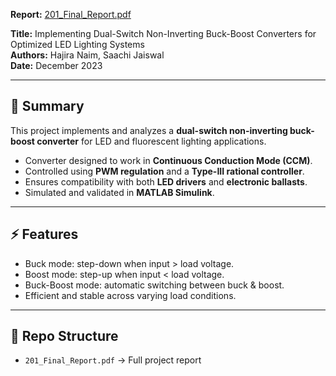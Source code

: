 **Report:** [201_Final_Report.pdf](./201_Final_Report.pdf)

**Title:** Implementing Dual-Switch Non-Inverting Buck-Boost Converters for Optimized LED Lighting Systems  
**Authors:** Hajira Naim, Saachi Jaiswal  
**Date:** December 2023  

---

## 📖 Summary
This project implements and analyzes a **dual-switch non-inverting buck-boost converter** for LED and fluorescent lighting applications.

- Converter designed to work in **Continuous Conduction Mode (CCM)**.  
- Controlled using **PWM regulation** and a **Type-III rational controller**.  
- Ensures compatibility with both **LED drivers** and **electronic ballasts**.  
- Simulated and validated in **MATLAB Simulink**.  

---

## ⚡ Features
- Buck mode: step-down when input > load voltage.  
- Boost mode: step-up when input < load voltage.  
- Buck-Boost mode: automatic switching between buck & boost.  
- Efficient and stable across varying load conditions.  

---

## 📂 Repo Structure
- `201_Final_Report.pdf` → Full project report
